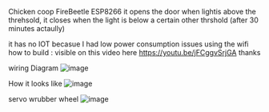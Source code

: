 Chicken coop FireBeetle ESP8266
it opens the door when lightis above the threhsold, 
it closes when the light is below a certain other thrshold (after 30 minutes actaully)

it has no IOT becasue I had low power consumption issues using the wifi
how to build : visible on this video here
https://youtu.be/jFCggvSrjGA
thanks

wiring Diagram
![image](https://github.com/MakerFabio/ChickenCoop-firebeetle-ESP8266/assets/88196113/f342c6da-31d0-4bfc-8b8c-647b18aab6fb)

How it looks like
![image](https://github.com/MakerFabio/ChickenCoop-firebeetle-ESP8266/assets/88196113/b67e1a09-012a-4405-a7eb-b6b2cee663ad)

servo wrubber wheel
![image](https://github.com/MakerFabio/ChickenCoop-firebeetle-ESP8266/assets/88196113/d6149776-bc82-4d7d-bd74-ddc484a98ff1)



